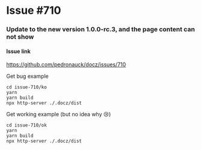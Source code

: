 # Issue #710

### Update to the new version 1.0.0-rc.3, and the page content can not show

#### Issue link
https://github.com/pedronauck/docz/issues/710

Get bug example
```
cd issue-710/ko
yarn
yarn build
npx http-server ./.docz/dist
```

Get working example (but no idea why 😢)
```
cd issue-710/ok
yarn
yarn build
npx http-server ./.docz/dist
```